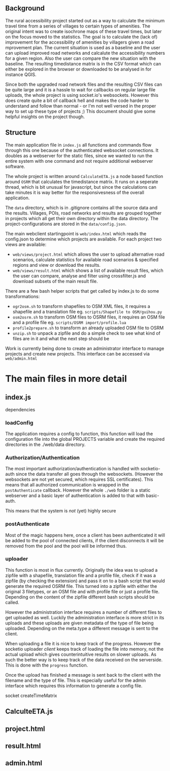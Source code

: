 ## Background

The rural accessibility project started out as a way to calculate the minimum 
travel time from a series of villages to certain types of amenities. The 
original intent was to create isochrone maps of these travel times, but later 
on the focus moved to the statistics. The goal is to calculate the (lack of) 
improvement for the accessibility of amenities by villagers given a road 
mprovement plan. The current situation is used as a baseline and the user can 
upload improved road networks and calcalute the accessibility numbers for a 
given region. Also the user can compare the new situation with the baseline. 
The resulting timedistance matrix is in the CSV format which can either be 
explored in the browser or downloaded to be analysed in for instance QGIS.

Since both the upgraded road network files and the resulting CSV files can be 
quite large and it is a hassle to wait for callbacks on regular large file 
uploads, the whole project is using socket.io's websockets. However this does 
create quite a bit of callback hell and makes the code harder to understand and 
follow than normal - or I'm not well versed in the proper way to set up these 
type of projects ;) This document should give some helpful insights on the 
project though.


## Structure

The main application file in `index.js` all functions and commands flow through 
this one because of the authenticated websocket connections. It doubles as a 
webserver for the static files, since we wanted to run the entire system with 
one command and not require additional webserver software.

The whole project is written around `CalculateETA.js` a node based function 
around `OSRM` that calculates the timedistance matrix. It runs on a seperate 
thread, which is bit unusual for javascript, but since the calculations can 
take minutes it is way better for the responsivesness of the overall 
application.

The `data` directory, which is in .gitignore contains all the source data and 
the results. Villages, POIs, road networks and results are grouped together in 
projects which all get their own directory within the data directory. The 
project-configurations are stored in the `data/config.json`.

The main webclient startingpoint is `web/index.html` which reads the 
config.json to determine which projects are available. For each project two 
views are available: 
* `web/views/project.html` which allows the user to upload alternative road 
scenarios, calculate statistics for available road scenarios & specified 
regions and view or download the results. 
* `web/views/result.html` which shows a list of available result files, which 
the user can compare, analyse and filter using crossfilter.js and download 
subsets of the main result file. 

There are a few bash helper scripts that get called by index.js to do some 
transformations:
* `ogr2osm.sh` to transform shapefiles to OSM XML files, it requires a 
shapefile and a translation file eg. `scripts/Shapefile to OSM/guihou.py` 
* `osm2osrm.sh` to transform OSM files to OSRM files, it requires an OSM file 
and a profile file eg. `scripts/OSRM import/profile.lua`
* `profile2prepare.sh` to transform an already uploaded OSM file to OSRM
* `unzip.sh` to unpack a zipfile and do a simple check to see what kind of 
files are in it and what the next step should be

Work is currently being done to create an administrator interface to manage 
projects and create new projects. This interface can be accessed via `web/admin.html`

# The main files in more detail

## index.js

dependencies

### loadConfig

The application requires a config to function, this function will load the 
configuration file into the global PROJECTS variable and create the required 
directories in the ./web/data directory. 

### Authorization/Authentication

The most important authorization/authentication is handled with socketio-auth since the data transfer all goes through the websockets. (However the websockets are not yet secured, which requires SSL certificates). This means that all authorized communication is wrapped in the `postAuthenticate` callback. However the whole `./web` folder is a static webserver and a basic layer of authentication is added to that with basic-auth. 

This means that the system is *not* (yet) highly secure

### postAuthenticate

Most of the magic happens here, once a client has been authenticated it will
be added to the pool of connected clients, if the client disconnects it will
be removed from the pool and the pool will be informed thus.

### uploader

This function is most in flux currently. Originally the idea was to upload a zipfile with a shapefile, translation file and a profile file, check if it was a zipfile (by checking the extension) and pass it on to a bash script that would generate the required OSRM file. This turned into a zipfile with either the original 3 filetypes, or an OSM file and with profile file or just a profile file. Depending on the content of the zipfile different bash scripts should be called.

However the administration interface requires a number of different files to get uploaded as well. Luckily the administration interface is more strict in its uploads and these uploads are given metadata of the type of file being uploaded. Depending on the meta.type a different message is sent to the client.

When uploading a file it is nice to keep track of the progress. However the socketio uploader *client* keeps track of loading the file into memory, not the actual upload which gives counterintuitive results on slower uploads. As such the better way is to keep track of the data received on the serverside. This is done with the `progress` function.

Once the upload has finished a message is sent back to the client with the filename and the type of file. This is especially useful for the admin interface which requires this information to generate a config file.

socket
createTimeMatrix

## CalculteETA.js



## project.html

## result.html

## admin.html
